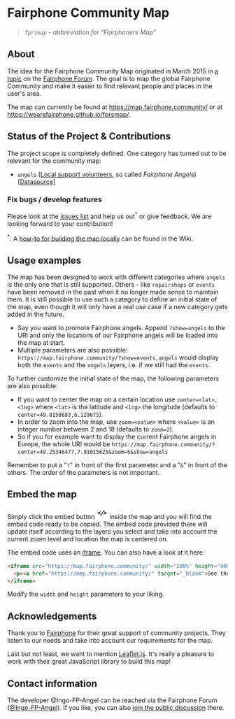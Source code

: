 # Fairphone Community Map
>_`fprsmap` - abbreviation for "Fairphoners Map"_

## About
The idea for the Fairphone Community Map originated in March 2015 in [a topic][1] on the [Fairphone Forum][2]. The goal is to map the global Fairphone Community and make it easier to find relevant people and places in the user's area.

The map can currently be found at https://map.fairphone.community/ or at https://wearefairphone.github.io/fprsmap/.

## Status of the Project & Contributions
The project scope is completely defined. One category has turned out to be relevant for the community map:

- `angels` ([Local support volunteers][11], so called _Fairphone Angels_) [[Datasource]][17]

### Fix bugs / develop features
Please look at the [issues list][4] and help us out<sup>*</sup> or give feedback. We are looking forward to your contribution!

<sup>*</sup>: A [how-to for building the map locally][16] can be found in the Wiki.

## Usage examples

The map has been designed to work with different categories where `angels` is the only one that is still supported.
Others - like `repairshops` or `events` have been removed in the past when it no longer made sense to maintain them.
It is still possible to use such a category to define an initial state of the map, even though it will only have a real use case if a new category gets added in the future.

- Say you want to promote Fairphone angels. Append `?show=angels` to the URI and only the locations of our Fairphone angels will be loaded into the map at start.
- Multiple parameters are also possible: `https://map.fairphone.community/?show=events,angels` would display both the `events` and the `angels` layers, i.e. if we still had the `events`.

To further customize the initial state of the map, the following parameters are also possible:

- If you want to center the map on a certain location use `center=<lat>,<lng>` where `<lat>` is the latitude and `<lng>` the longitude (defaults to `center=49.8158683,6.129675`).
- In order to zoom into the map, use `zoom=<value>` where `<value>` is an integer number between 2 and 18 (defaults to `zoom=2`).
- So if you for example want to display the current Fairphone angels in Europe, the whole URI would be `https://map.fairphone.community/?center=49.25346477,7.91015625&zoom=5&show=angels`

Remember to put a "`?`" in front of the first parameter and a "`&`" in front of the others. The order of the parameters is not important.

## Embed the map
Simply click the embed button ![embed icon][icon] inside the map and you will find the embed code ready to be copied. The embed code provided there will update itself according to the layers you select and take into account the current zoom level and location the map is centered on.

The embed code uses an [iframe][3]. You can also have a look at it here:

```html
<iframe src="https://map.fairphone.community/" width="100%" height="400" allowfullscreen="true" frameborder="0">
  <p><a href="https://map.fairphone.community/" target="_blank">See the Fairphone Community Map!</a></p>
</iframe>
```
Modify the `width` and `height` parameters to your liking.

## Acknowledgements
Thank you to [Fairphone][5] for their great support of community projects. They listen to our needs and take into account our requirements for the map.

Last but not least, we want to mention [Leaflet.js][7]. It's really a pleasure to work with their great JavaScript library to build this map!

## Contact information
The developer @Ingo-FP-Angel can be reached via the Fairphone Forum ([@Ingo-FP-Angel][forum-ingo]). If you like, you can also [join the public discussion][13] there.


[1]: https://forum.fairphone.com/t/do-you-know-an-open-source-alternative-to-embedded-maps/5088?u=stefan
[2]: https://forum.fairphone.com/
[3]: https://developer.mozilla.org/en-US/docs/Web/HTML/Element/iframe
[4]: https://github.com/WeAreFairphone/fprsmap/issues
[5]: https://fairphone.com
[7]: http://leafletjs.com/
[11]: https://forum.fairphone.com/t/angel-the-fairphone-angels-program-local-support-by-community-members/33058?u=stefan
[13]: https://forum.fairphone.com/t/fairphone-community-map/26553?u=stefan
[15]: https://forum.fairphone.com/agenda
[16]: https://github.com/WeAreFairphone/fprsmap/wiki/How-to-build-the-map-locally
[17]: https://forum.fairphone.com/t/data-source-for-fairphone-angels-program/48676?u=stefan

[category-local]: https://forum.fairphone.com/c/participate/local
[forum-ingo]: https://forum.fairphone.com/u/ingo
[icon]: resources/embed-icon.png
